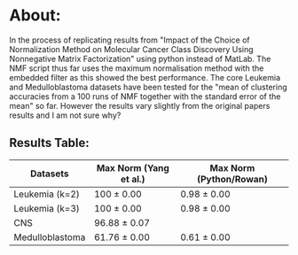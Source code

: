 # About:
In the process of replicating results from "Impact of the Choice of Normalization Method on Molecular Cancer Class Discovery Using Nonnegative Matrix Factorization" using python instead of MatLab. The NMF script thus far uses the maximum normalisation method with the embedded filter as this showed the best performance.
The core Leukemia and Medulloblastoma datasets have been tested for the "mean of clustering accuracies from a 100 runs of NMF together with the standard error of the mean" so far. However the results vary slightly from the original papers results and I am not sure why?

## Results Table:
| Datasets           | Max Norm (Yang et al.) | Max Norm (Python/Rowan) |
|--------------------|------------------------|--------------------------|
| Leukemia (k=2)     | 100 ± 0.00             | 0.98 ± 0.00              |
| Leukemia (k=3)     | 100 ± 0.00             | 0.98 ± 0.00              |
| CNS                | 96.88 ± 0.07           |                          |
| Medulloblastoma    | 61.76 ± 0.00           | 0.61 ± 0.00              |
